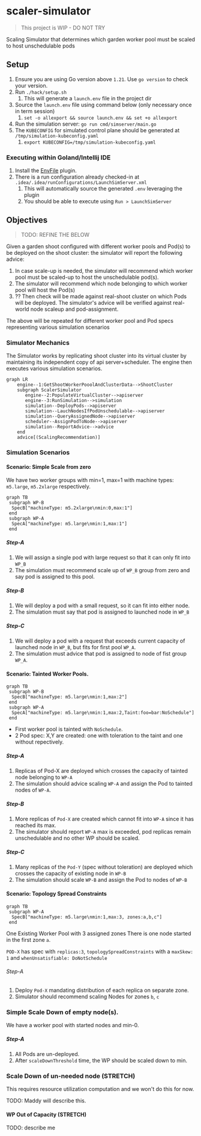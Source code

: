 # scaler-simulator

> This project is WIP - DO NOT TRY
 
Scaling Simulator that determines which garden worker pool must be scaled to host unschedulable pods

## Setup

1. Ensure you are using Go version above `1.21`. Use `go version` to check your version.
1. Run `./hack/setup.sh`
   1. This will generate a `launch.env` file in the project dir
1. Source the `launch.env` file using command below (only necessary once in term session)
   1. `set -o allexport && source launch.env && set +o allexport`
1. Run the simulation server: `go run cmd/simserver/main.go`
1. The `KUBECONFIG` for simulated control plane should be generated at `/tmp/simulation-kubeconfig.yaml`
   1. `export KUBECONFIG=/tmp/simulation-kubeconfig.yaml`

### Executing within Goland/Intellij IDE

1. Install the [EnvFile](https://plugins.jetbrains.com/plugin/7861-envfile) plugin.
1. There is a run configuration already checked-in at `.idea/.idea/runConfigurations/LaunchSimServer.xml`
   1. This will automatically source the generated `.env` leveraging the plugin
   2. You should be able to execute using `Run > LaunchSimServer`


## Objectives

> TODO: REFINE THE BELOW

Given a garden shoot configured with different worker pools and Pod(s) to be deployed on the shoot cluster: the simulator
will report the following advice:
 1. In case scale-up is needed, the simulator will recommend which worker pool must be scaled-up to host the unschedulable pod(s).
 1. The simulator will recommend which node belonging to which worker pool will host the Pod(s)
 1. ?? Then check will be made against real-shoot cluster on which Pods will be deployed. 
    The simulator's advice will be verified against real-world node scaleup and pod-assignment.

The above will be repeated for different worker pool and Pod specs representing various simulation scenarios 


### Simulator Mechanics

The Simulator works by replicating shoot cluster into its virtual cluster by maintaining its independent copy of 
api server+scheduler. The engine then executes various simulation scenarios.

```mermaid
graph LR
    engine--1:GetShootWorkerPooolAndClusterData-->ShootCluster
    subgraph ScalerSimulator
       engine--2:PopulateVirtualCluster-->apiserver
       engine--3:RunSimulation-->simulation
       simulation--DeployPods-->apiserver
       simulation--LauchNodesIfPodUnschedulable-->apiserver
       simulation--QueryAssignedNode-->apiserver
       scheduler--AssignPodToNode-->apiserver
       simulation--ReportAdvice-->advice
    end
    advice[(ScalingRecommendation)]
```

### Simulation Scenarios

#### Scenario: Simple Scale from zero

We have two worker groups with min=1, max=1 with machine types: `m5.large`, `m5.2xlarge` respectively.

```mermaid
graph TB
 subgraph WP-B
  SpecB["machineType: m5.2xlarge\nmin:0,max:1"]
 end
 subgraph WP-A
  SpecA["machineType: m5.large\nmin:1,max:1"]
 end
 ```
##### Step-A
   1. We will assign a single pod with large request so that it can only fit into `WP_B`
   1. The simulation must recommend scale up of `WP_B` group from zero and say pod is assigned to this pool.

##### Step-B
  1. We will deploy a pod with a small request, so it can fit into either node.
  1. The simulation must say that pod is assigned to launched node in `WP_B`

##### Step-C
   1. We will deploy a pod with a request that exceeds current capacity of launched node in `WP_B`, but fits for first pool `WP_A`.
   1. The simulation must advice that pod is assigned to node of fist group `WP_A`.

#### Scenario: Tainted Worker Pools. 


```mermaid
graph TB
 subgraph WP-B
  SpecB["machineType: m5.large\nmin:1,max:2"]
 end
 subgraph WP-A
  SpecA["machineType: m5.large\nmin:1,max:2,Taint:foo=bar:NoSchedule"]
 end
 ```

- First worker pool is tainted with `NoSchedule`.
- 2 Pod spec: X,Y are created: one with toleration to the taint and one without repectively. 

##### Step-A
  1. Replicas of Pod-X are deployed which crosses the capacity of tainted node belonging to `WP-A`
  1. The simulation should advice scaling `WP-A` and assign the Pod to tainted nodes of `WP-A`.

##### Step-B
   1. More replicas of `Pod-X` are created which cannot fit into `WP-A` since it has reached its  max.
   1. The simulator should report `WP-A` max is exceeded, pod replicas remain unschedulable and no other WP should be scaled.

##### Step-C
  1. Many replicas of the `Pod-Y` (spec without toleration) are deployed which crosses the capacity of existing node in   `WP-B`
  1. The simulation should scale `WP-B` and assign the Pod to nodes of `WP-B` 

#### Scenario: Topology Spread Constraints

```mermaid
graph TB
 subgraph WP-A
  SpecB["machineType: m5.large\nmin:1,max:3, zones:a,b,c"]
 end
 ```

One Existing Worker Pool with 3 assigned zones 
There is one node started in the first zone `a`.

`POD-X` has spec with `replicas:3`, `topologySpreadConstraints` with a `maxSkew: 1` and `whenUnsatisfiable: DoNotSchedule`

###### Step-A
1. Deploy `Pod-X` mandating distribution of each replica on separate zone.
1. Simulator should recommend scaling Nodes for zones `b`, `c`

### Simple Scale Down of empty node(s). 
We have a worker pool with  started nodes and min-0.

##### Step-A
 1. All Pods are un-deployed.
 1. After `scaleDownThreshold` time, the WP should be scaled down to min.

### Scale Down of un-needed node (STRETCH)
This requires resource utilization computation and we won't do this for now.

TODO: Maddy will describe this.

#### WP Out of Capacity (STRETCH)
TODO: describe me


